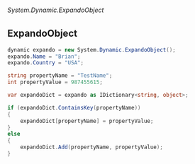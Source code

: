 ###### System.Dynamic.ExpandoObject
## ExpandoObject

``` csharp
dynamic expando = new System.Dynamic.ExpandoObject();
expando.Name = "Brian";
expando.Country = "USA";

string propertyName = "TestName";
int propertyValue = 987455615;

var expandoDict = expando as IDictionary<string, object>;

if (expandoDict.ContainsKey(propertyName))
{
    expandoDict[propertyName] = propertyValue;
}
else
{
    expandoDict.Add(propertyName, propertyValue);
}
```
